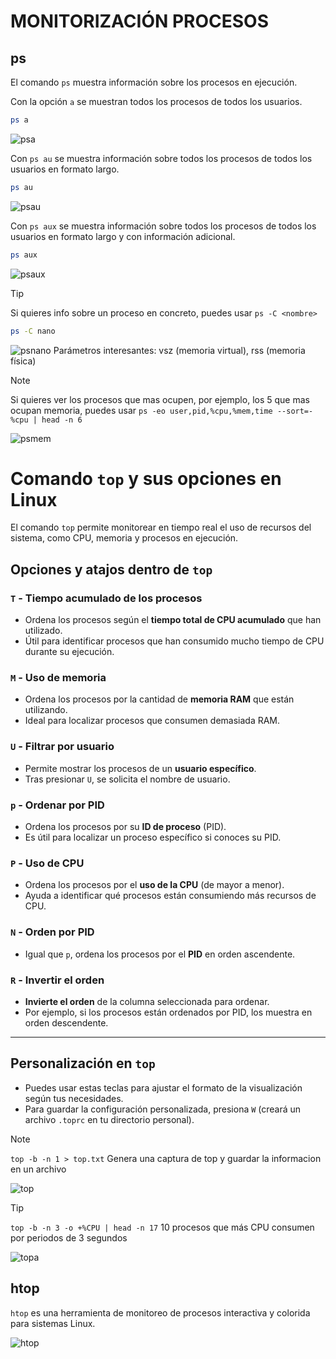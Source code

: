 # MONITORIZACIÓN PROCESOS

## ps
El comando `ps` muestra información sobre los procesos en ejecución.

Con la opción `a` se muestran todos los procesos de todos los usuarios.
```bash	
ps a
```
![psa](img/img2.png)

Con `ps au` se muestra información sobre todos los procesos de todos los usuarios en formato largo.
```bash	
ps au
```
![psau](img/img3.png)

Con `ps aux` se muestra información sobre todos los procesos de todos los usuarios en formato largo y con información adicional.
```bash
ps aux
```
![psaux](img/img4.png)

> [!TIP]
> Si quieres info sobre un proceso en concreto, puedes usar `ps -C <nombre>`
> ```bash
> ps -C nano
> ```
> ![psnano](img/img5.png)
> Parámetros interesantes: vsz (memoria virtual), rss (memoria física)

> [!NOTE]
> Si quieres ver los procesos que mas ocupen, por ejemplo, los 5 que mas ocupan memoria, puedes usar `ps -eo user,pid,%cpu,%mem,time --sort=-%cpu | head -n 6`
> 
> ![psmem](img/img6.png)

# Comando `top` y sus opciones en Linux

El comando `top` permite monitorear en tiempo real el uso de recursos del sistema, como CPU, memoria y procesos en ejecución.

## Opciones y atajos dentro de `top`

### `T` - Tiempo acumulado de los procesos
- Ordena los procesos según el **tiempo total de CPU acumulado** que han utilizado.
- Útil para identificar procesos que han consumido mucho tiempo de CPU durante su ejecución.

### `M` - Uso de memoria
- Ordena los procesos por la cantidad de **memoria RAM** que están utilizando.
- Ideal para localizar procesos que consumen demasiada RAM.

### `U` - Filtrar por usuario
- Permite mostrar los procesos de un **usuario específico**.
- Tras presionar `U`, se solicita el nombre de usuario.

### `p` - Ordenar por PID
- Ordena los procesos por su **ID de proceso** (PID).
- Es útil para localizar un proceso específico si conoces su PID.

### `P` - Uso de CPU
- Ordena los procesos por el **uso de la CPU** (de mayor a menor).
- Ayuda a identificar qué procesos están consumiendo más recursos de CPU.

### `N` - Orden por PID
- Igual que `p`, ordena los procesos por el **PID** en orden ascendente.

### `R` - Invertir el orden
- **Invierte el orden** de la columna seleccionada para ordenar.
- Por ejemplo, si los procesos están ordenados por PID, los muestra en orden descendente.

---

## Personalización en `top`
- Puedes usar estas teclas para ajustar el formato de la visualización según tus necesidades.
- Para guardar la configuración personalizada, presiona `W` (creará un archivo `.toprc` en tu directorio personal).

> [!NOTE]
>  `top -b -n 1 > top.txt`
> Genera una captura de top y guardar la informacion en un archivo

![top](img/img7.png)


> [!TIP]
> `top -b -n 3 -o +%CPU | head -n 17`
> 10 procesos que más CPU consumen por periodos de 3 segundos

![topa](img/img8.png)


## htop

`htop` es una herramienta de monitoreo de procesos interactiva y colorida para sistemas Linux.

![htop](img/img9.png)
